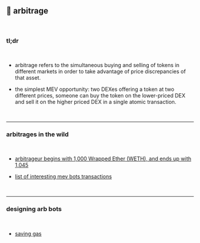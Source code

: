 ## 🥯 arbitrage

<br>

### tl;dr

<br>

* arbitrage refers to the simultaneous buying and selling of tokens in different markets 
in order to take advantage of price discrepancies of that asset.

* the simplest MEV opportunity: two DEXes offering a token at two different prices, someone can buy the token on the lower-priced DEX and sell it on the higher priced DEX in a single atomic transaction.

<br>

----

### arbitrages in the wild

<br>

* [arbitrageur begins with 1,000 Wrapped Ether (WETH), and ends up with 1,045](https://etherscan.io/tx/0x5e1657ef0e9be9bc72efefe59a2528d0d730d478cfc9e6cdd09af9f997bb3ef4)



* [list of interesting mev bots transactions](https://github.com/bt3gl-labs/1337_mev_toolkit/blob/main/arbitrage/mev_bots_wild.md)

<br>

----

### designing arb bots

<br>

* [saving gas](https://github.com/bt3gl-labs/1337_blockchain_hacker_toolkit/blob/main/master_solidity/saving_gas.md)

